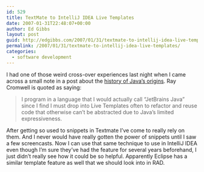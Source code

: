```yaml
---
id: 529
title: TextMate to IntelliJ IDEA Live Templates
date: 2007-01-31T22:48:07+00:00
author: Ed Gibbs
layout: post
guid: http://edgibbs.com/2007/01/31/textmate-to-intellij-idea-live-templates/
permalink: /2007/01/31/textmate-to-intellij-idea-live-templates/
categories:
  - software development
---
```

I had one of those weird cross-over experiences last night when I came across a small note in a post about the [history of Java&#8217;s origins](http://jroller.com/page/scolebourne?entry=are_you_scared_of_java). Ray Cromwell is quoted as saying:

> I program in a language that I would actually call &#8220;JetBrains Java&#8221; since I find I must drop into Live Templates often to refactor and reuse code that otherwise can&#8217;t be abstracted due to Java&#8217;s limited expressiveness.

After getting so used to snippets in Textmate I&#8217;ve come to really rely on them. And I never would have really gotten the power of snippets until I saw a few screencasts. Now I can use that same technique to use in IntelliJ IDEA even though I&#8217;m sure they&#8217;ve had the feature for several years beforehand, I just didn&#8217;t really see how it could be so helpful. Apparently Eclipse has a similar template feature as well that we should look into in RAD.